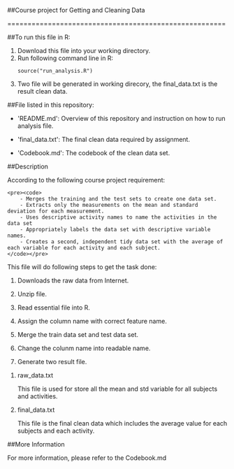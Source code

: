 ##Course project for Getting and Cleaning Data

======================================================

##To run this file in R:

1. Download this file into your working directory.
2. Run following command line in R:
    <pre><code>source("run_analysis.R")</code></pre>
3. Two file will be generated in working direcory, the final_data.txt is the result clean data.

##File listed in this repository:

- 'README.md': Overview of this repository and instruction on how to run analysis file.

- 'final_data.txt': The final clean data required by assignment.

- 'Codebook.md': The codebook of the clean data set.

##Description

According to the following course project requirement:

    <pre><code>
        - Merges the training and the test sets to create one data set.
		- Extracts only the measurements on the mean and standard deviation for each measurement. 
		- Uses descriptive activity names to name the activities in the data set
		- Appropriately labels the data set with descriptive variable names. 
		- Creates a second, independent tidy data set with the average of each variable for each activity and each subject. 
	</code></pre>

This file will do following steps to get the task done:

1) Downloads the raw data from Internet.

2) Unzip file.

3) Read essential file into R.

4) Assign the column name with correct feature name.

5) Merge the train data set and test data set.

6) Change the colunm name into readable name.

7) Generate two result file.

1. raw_data.txt

    This file is used for store all the mean and std variable for all subjects and activities.

2. final_data.txt

    This file is the final clean data which includes the average value for each subjects and each activity.

##More Information

For more information, please refer to the Codebook.md